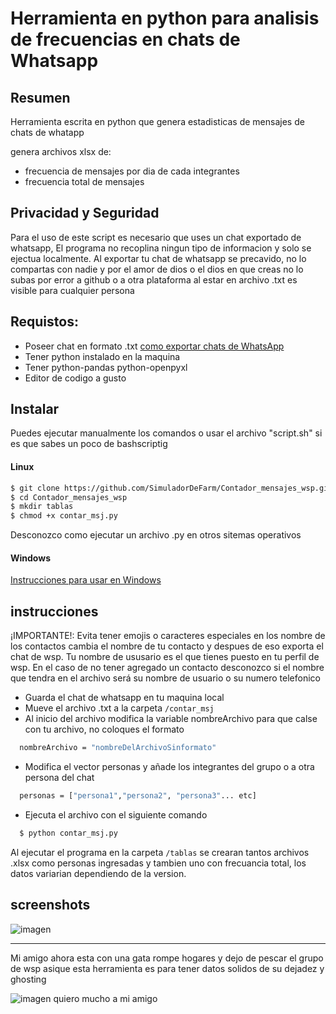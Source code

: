 # Herramienta en python para analisis de frecuencias en chats de Whatsapp

## Resumen
Herramienta escrita en python que genera estadisticas de mensajes de chats de 
whatapp 

genera archivos xlsx de:
- frecuencia de mensajes por dia de cada integrantes
- frecuencia total de mensajes

## Privacidad y Seguridad
Para el uso de este script es necesario que uses un chat exportado de whatsapp,
El programa no recoplina ningun tipo de informacion y solo se ejectua localmente.
Al exportar tu chat de whatsapp se precavido, no lo compartas con nadie y por el amor de 
dios o el dios en que creas no lo subas por error a github o a otra plataforma
al estar en archivo .txt es visible para cualquier persona

## Requistos:
- Poseer chat en formato .txt [como exportar chats de WhatsApp](https://faq.whatsapp.com/1180414079177245/?locale=ca_ES&cms_platform=android)
- Tener python instalado en la maquina
- Tener python-pandas python-openpyxl
- Editor de codigo a gusto

## Instalar

Puedes ejecutar manualmente los comandos o usar el archivo "script.sh" si es que 
sabes un poco de bashscriptig

#### Linux
```bash
$ git clone https://github.com/SimuladorDeFarm/Contador_mensajes_wsp.git
$ cd Contador_mensajes_wsp 
$ mkdir tablas
$ chmod +x contar_msj.py
```
Desconozco como ejecutar un archivo .py en otros sitemas operativos

#### Windows
 [
Instrucciones para usar en Windows](https://youtu.be/191TICTVD5U?si=3glJYnkBIW0aQwAd)

## instrucciones

¡IMPORTANTE!:
  Evita tener emojis o caracteres especiales en los nombre de los contactos
  cambia el nombre de tu contacto y despues de eso exporta el chat de wsp.
  Tu nombre de ususario es el que tienes puesto en tu perfil de wsp.
  En el caso de no tener agregado un contacto desconozco si el nombre que 
  tendra en el archivo será su nombre de usuario o su numero telefonico 

- Guarda el chat de whatsapp en tu maquina local
- Mueve el archivo .txt a la carpeta `/contar_msj`
- Al inicio del archivo modifica la variable nombreArchivo para que calse
 con tu archivo, no coloques el formato
```bash
  nombreArchivo = "nombreDelArchivoSinformato"
```
- Modifica el vector personas y añade los integrantes del grupo o a otra
persona del chat
```bash
  personas = ["persona1","persona2", "persona3"... etc]

```
- Ejecuta el archivo con el siguiente comando
```bash
  $ python contar_msj.py
```
Al ejecutar el programa en la carpeta `/tablas` se crearan tantos
archivos .xlsx como personas ingresadas y tambien uno con frecuancia total,
los datos variarian dependiendo de la version.

## screenshots 

![imagen](https://github.com/user-attachments/assets/2d8103a7-f79c-4b1e-899f-795491f93856)

---------------------------------------------------------------------------------
Mi amigo ahora esta con una gata rompe hogares y dejo de pescar el grupo de wsp asique esta herramienta
es para tener datos solidos de su dejadez y ghosting


![imagen](https://github.com/user-attachments/assets/adccfb95-8087-4e36-a121-3ba983f1a749)
quiero mucho a mi amigo 

